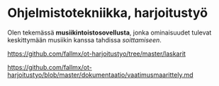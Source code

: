 # Ohjelmistotekniikka, harjoitustyö

Olen tekemässä **musiikintoistosovellusta**, jonka ominaisuudet tulevat keskittymään musiikin kanssa tahdissa *soittamiseen*.

https://github.com/fallmx/ot-harjoitustyo/tree/master/laskarit

https://github.com/fallmx/ot-harjoitustyo/blob/master/dokumentaatio/vaatimusmaarittely.md
